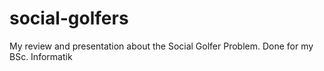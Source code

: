 # social-golfers
My review and presentation about the Social Golfer Problem.
Done for my BSc. Informatik
